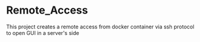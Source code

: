 # Remote_Access
This project creates a remote access from docker container via ssh protocol to open GUI in a server's side
